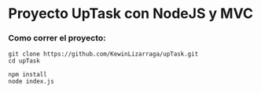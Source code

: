 # Proyecto UpTask con NodeJS y MVC

### Como correr el proyecto:
```
git clone https://github.com/KewinLizarraga/upTask.git
cd upTask
```
```
npm install
node index.js
```
